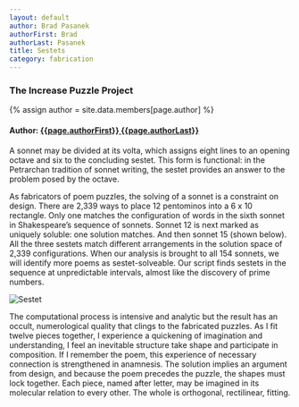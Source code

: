 ```yaml
---
layout: default
author: Brad Pasanek
authorFirst: Brad
authorLast: Pasanek
title: Sestets
category: fabrication
---
```

### The Increase Puzzle Project

{% assign author = site.data.members[page.author] %}

<h4>
Author: <a href="./../../../../people/{{page.authorLast | downcase}}-{{page.authorFirst | downcase}}.html">{{page.authorFirst}} {{page.authorLast}}</a>
</h4>

A sonnet may be divided at its volta, which assigns eight lines to an opening octave and six to the concluding sestet. This form is functional: in the Petrarchan tradition of sonnet writing, the sestet provides an answer to the problem posed by the octave.  

As fabricators of poem puzzles, the solving of a sonnet is a constraint on design. There are 2,339 ways to place 12 pentominos into a 6 x 10 rectangle. Only one matches the configuration of words in the sixth sonnet in Shakespeare’s sequence of sonnets. Sonnet 12 is next marked as uniquely soluble: one solution matches. And then sonnet 15 (shown below). All the three sestets match different arrangements in the solution space of 2,339 configurations. When our analysis is brought to all 154 sonnets, we will identify more poems as sestet-solveable. Our script finds sestets in the sequence at unpredictable intervals, almost like the discovery of prime numbers.

![Sestet](../../../../images/sestet-wx.jpg)

The computational process is intensive and analytic but the result has an occult, numerological quality that clings to the fabricated puzzles. As I fit twelve pieces together, I experience a quickening of imagination and understanding, I feel an inevitable structure take shape and participate in composition. If I remember the poem, this experience of necessary connection is strengthened in anamnesis. The solution implies an argument from design, and because the poem precedes the puzzle, the shapes must lock together. Each piece, named after letter, may be imagined in its molecular relation to every other. The whole is orthogonal, rectilinear, fitting. 

<!--Numbers inform the sort of magical thinking I just verged upon— with Shakespeare perhaps especially coming in for conspiratorial, numerological treatment. Did you know that the 46th Psalm encodes the words “shake” and “speare,” each positioned in the 46th position, counting forward from the first word and backward from the last? (Did you care to know that Shakespeare was 46 in 1610 when the translation of the King James version was completed? Martin Gardner calls these “fantastic facts.”  Bacon may have written Shakespeare, but Shakespeare wrote the Bible. 

To date we've "solved" three sestets, matching Shakespeare's language to polyomino packing puzzles. The sonnets (6, 12, and 15) are the only three of the first seventeen "procreation" sonnets that match solutions to the 6x10 pentomino packing puzzle. The puzzle fits each of the twelve pentomino pieces into the 6x10 rectangle. There are 2,339 solutions to the puzzle. -->
